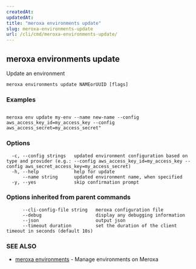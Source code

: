 ```yaml
---
createdAt: 
updatedAt: 
title: "meroxa environments update"
slug: meroxa-environments-update
url: /cli/cmd/meroxa-environments-update/
---
```

## meroxa environments update

Update an environment

```
meroxa environments update NAMEorUUID [flags]
```

### Examples

```

meroxa env update my-env --name new-name --config aws_access_key_id=my_access_key --config aws_access_secret=my_access_secret"

```

### Options

```
  -c, --config strings   updated environment configuration based on type and provider (e.g.: --config aws_access_key_id=my_access_key --config aws_secret_access_key=my_access_secret)
  -h, --help             help for update
      --name string      updated environment name, when specified
  -y, --yes              skip confirmation prompt
```

### Options inherited from parent commands

```
      --cli-config-file string   meroxa configuration file
      --debug                    display any debugging information
      --json                     output json
      --timeout duration         set the duration of the client timeout in seconds (default 10s)
```

### SEE ALSO

* [meroxa environments](/cli/cmd/meroxa-environments/)	 - Manage environments on Meroxa

